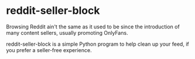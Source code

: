 # reddit-seller-block

Browsing Reddit ain't the same as it used to be since the introduction of many content sellers, usually promoting OnlyFans.

reddit-seller-block is a simple Python program to help clean up your feed, if you prefer a seller-free experience.
